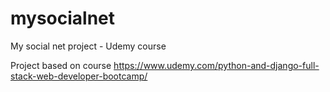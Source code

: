 # mysocialnet
My social net project - Udemy course

Project based on course https://www.udemy.com/python-and-django-full-stack-web-developer-bootcamp/

